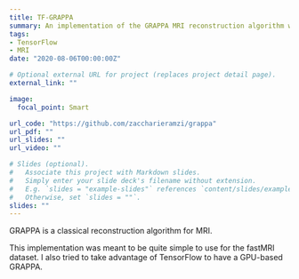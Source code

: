 ```yaml
---
title: TF-GRAPPA
summary: An implementation of the GRAPPA MRI reconstruction algorithm with a TensorFlow backend.
tags:
- TensorFlow
- MRI
date: "2020-08-06T00:00:00Z"

# Optional external URL for project (replaces project detail page).
external_link: ""

image:
  focal_point: Smart

url_code: "https://github.com/zaccharieramzi/grappa"
url_pdf: ""
url_slides: ""
url_video: ""

# Slides (optional).
#   Associate this project with Markdown slides.
#   Simply enter your slide deck's filename without extension.
#   E.g. `slides = "example-slides"` references `content/slides/example-slides.md`.
#   Otherwise, set `slides = ""`.
slides: ""
---
```


GRAPPA is a classical reconstruction algorithm for MRI.

This implementation was meant to be quite simple to use for the fastMRI dataset.
I also tried to take advantage of TensorFlow to have a GPU-based GRAPPA.
